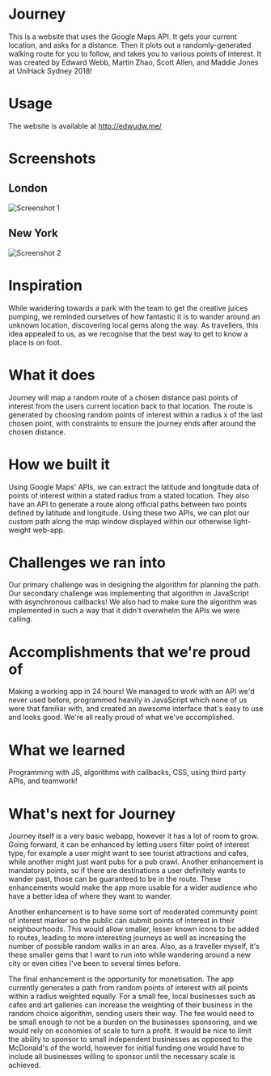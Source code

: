 # Journey
This is a website that uses the Google Maps API. It gets your current location, and asks for a distance. Then it plots out a randomly-generated walking route for you to follow, and takes you to various points of interest. It was created by Edward Webb, Martin Zhao, Scott Allen, and Maddie Jones at UniHack Sydney 2018! 

# Usage
The website is available at http://edwudw.me/

# Screenshots
## London 
![Screenshot 1](https://challengepost-s3-challengepost.netdna-ssl.com/photos/production/software_photos/000/669/466/datas/gallery.jpg)
## New York
![Screenshot 2](https://challengepost-s3-challengepost.netdna-ssl.com/photos/production/software_photos/000/669/531/datas/gallery.jpg)

# Inspiration
While wandering towards a park with the team to get the creative juices pumping, we reminded ourselves of how fantastic it is to wander around an unknown location, discovering local gems along the way. As travellers, this idea appealed to us, as we recognise that the best way to get to know a place is on foot.

# What it does
Journey will map a random route of a chosen distance past points of interest from the users current location back to that location. The route is generated by choosing random points of interest within a radius x of the last chosen point, with constraints to ensure the journey ends after around the chosen distance.

# How we built it
Using Google Maps' APIs, we can extract the latitude and longitude data of points of interest within a stated radius from a stated location. They also have an API to generate a route along official paths between two points defined by latitude and longitude. Using these two APIs, we can plot our custom path along the map window displayed within our otherwise light-weight web-app.

# Challenges we ran into
Our primary challenge was in designing the algorithm for planning the path. Our secondary challenge was implementing that algorithm in JavaScript with asynchronous callbacks! We also had to make sure the algorithm was implemented in such a way that it didn't overwhelm the APIs we were calling.

# Accomplishments that we're proud of
Making a working app in 24 hours! We managed to work with an API we'd never used before, programmed heavily in JavaScript which none of us were that familiar with, and created an awesome interface that's easy to use and looks good. We're all really proud of what we've accomplished.

# What we learned
Programming with JS, algorithms with callbacks, CSS, using third party APIs, and teamwork!

# What's next for Journey
Journey itself is a very basic webapp, however it has a lot of room to grow. Going forward, it can be enhanced by letting users filter point of interest type, for example a user might want to see tourist attractions and cafes, while another might just want pubs for a pub crawl. Another enhancement is mandatory points, so if there are destinations a user definitely wants to wander past, those can be guaranteed to be in the route. These enhancements would make the app more usable for a wider audience who have a better idea of where they want to wander.

Another enhancement is to have some sort of moderated community point of interest marker so the public can submit points of interest in their neighbourhoods. This would allow smaller, lesser known icons to be added to routes, leading to more interesting journeys as well as increasing the number of possible random walks in an area. Also, as a traveller myself, it's these smaller gems that I want to run into while wandering around a new city or even cities I've been to several times before.

The final enhancement is the opportunity for monetisation. The app currently generates a path from random points of interest with all points within a radius weighted equally. For a small fee, local businesses such as cafes and art galleries can increase the weighting of their business in the random choice algorithm, sending users their way. The fee would need to be small enough to not be a burden on the businesses sponsoring, and we would rely on economies of scale to turn a profit. It would be nice to limit the ability to sponsor to small independent businesses as opposed to the McDonald's of the world, however for initial funding one would have to include all businesses willing to sponsor until the necessary scale is achieved.
